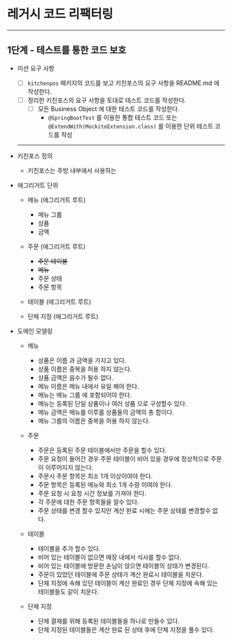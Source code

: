 # 레거시 코드 리팩터링
----
## 1단계 - 테스트를 통한 코드 보호 

- 미션 요구 사항 
  - [ ] ```kitchenpos``` 패키지의 코드를 보고 키친포스의 요구 사항을 README.md 에 작성한다.
  - [ ] 정리한 키친포스의 요구 사항을 토대로 테스트 코드를 작성한다.
    - [ ] 모든 Business Object 에 대한 테스트 코드를 작성한다.
      - ```@SpringBootTest``` 를 이용한 통합 테스트 코드 또는 ```@ExtendWith(MockitoExtension.class)``` 를 이용한 단위 테스트 코드를 작성

  ----------
- 키친포스 정의 
  - 키친포스는 주방 내부에서 사용하는 
- 애그리거트 단위 
  - 메뉴 (애그리거트 루트)
    - 메뉴 그룹 
    - 상품
    - 금액 
  
  - 주문 (애그리거트 루트)
    - ~~주문 테이블~~ 
    - ~~메뉴~~ 
    - 주문 상태 
    - 주문 항목 
  
  - 테이블 (애그리거트 루트)

  - 단체 지정 (애그리거트 루트)
  
- 도메인 모델링
  - 메뉴
    - 상품은 이름 과 금액을 가지고 있다.
    - 상품 이름은 중복을 허용 하지 않는다.
    - 상품 금액은 음수가 될수 없다.
    - 메뉴 이름은 메뉴 내에서 유일 해야 한다.
    - 메뉴는 메뉴 그룹 에 포함되어야 한다.
    - 메뉴는 등록된 단일 상품이나 여러 상품 으로 구성할수 있다. 
    - 메뉴 금액은 메뉴를 이루를 상품들의 금액의 총 합이다.
    - 메뉴 그룹의 이름은 중복을 허용 하지 않는다.
  
  - 주문 
    - 주문은 등록된 주문 테이블에서만 주문을 할수 있다.
    - 주문 요청이 들어간 경우 주문 테이블이 비어 있을 경우에 정상적으로 주문이 이루어지지 않는다.
    - 주문시 주문 항목은 최소 1개 이상이여야 한다.
    - 주문 항목은 등록된 메뉴와 최소 1개 수량 이여야 한다.
    - 주문 요청 시 요청 시간 정보를 가져야 한다.
    - 각 주문에 대한 주문 항목들을 알수 있다.
    - 주문 상태를 변경 할수 있지만 계산 완료 시에는 주문 상태를 변경할수 없다.

  - 테이블
    - 테이블을 추가 할수 있다.
    - 비어 있는 테이블이 없으면 매장 내에서 식사를 할수 없다.
    - 비어 있는 테이블에 방문한 손님이 앉으면 테이블의 상태가 변경된다.
    - 주문이 있었던 테이블에 주문 상태가 계산 완료시 테이블을 치운다.
    - 단체 지정에 속해 있던 테이블이 계산 완료인 경우 단체 지정에 속해 있는 테이블들도 같이 치운다.

  - 단체 지정
    - 단체 결재를 위해 등록된 테이블들을 하나로 만들수 있다.
    - 단체 지정된 테이블들은 계산 완료 된 상태 후에 단체 지정을 풀수 있다. 


  
          